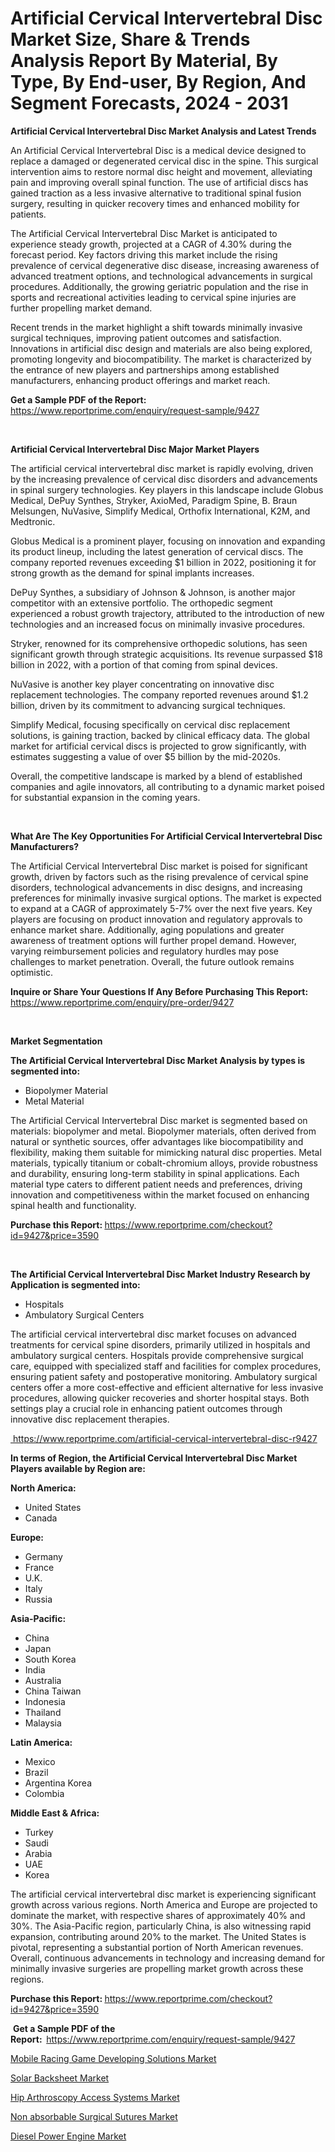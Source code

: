 <p><h1>Artificial Cervical Intervertebral Disc Market Size, Share & Trends Analysis Report By Material, By Type, By End-user, By Region, And Segment Forecasts, 2024 - 2031</h1></p><p><strong>Artificial Cervical Intervertebral Disc Market Analysis and Latest Trends</strong></p>
<p><p>An Artificial Cervical Intervertebral Disc is a medical device designed to replace a damaged or degenerated cervical disc in the spine. This surgical intervention aims to restore normal disc height and movement, alleviating pain and improving overall spinal function. The use of artificial discs has gained traction as a less invasive alternative to traditional spinal fusion surgery, resulting in quicker recovery times and enhanced mobility for patients.</p><p>The Artificial Cervical Intervertebral Disc Market is anticipated to experience steady growth, projected at a CAGR of 4.30% during the forecast period. Key factors driving this market include the rising prevalence of cervical degenerative disc disease, increasing awareness of advanced treatment options, and technological advancements in surgical procedures. Additionally, the growing geriatric population and the rise in sports and recreational activities leading to cervical spine injuries are further propelling market demand.</p><p>Recent trends in the market highlight a shift towards minimally invasive surgical techniques, improving patient outcomes and satisfaction. Innovations in artificial disc design and materials are also being explored, promoting longevity and biocompatibility. The market is characterized by the entrance of new players and partnerships among established manufacturers, enhancing product offerings and market reach.</p></p>
<p><strong>Get a Sample PDF of the Report:&nbsp;</strong> <a href="https://www.reportprime.com/enquiry/request-sample/9427?utm_campaign=113&utm_medium=2&utm_source=Github&utm_content=ia&utm_term=28112024&utm_id=artificial-cervical-intervertebral-disc">https://www.reportprime.com/enquiry/request-sample/9427</a></p>
<p>&nbsp;</p>
<p><strong>Artificial Cervical Intervertebral Disc Major Market Players</strong></p>
<p><p>The artificial cervical intervertebral disc market is rapidly evolving, driven by the increasing prevalence of cervical disc disorders and advancements in spinal surgery technologies. Key players in this landscape include Globus Medical, DePuy Synthes, Stryker, AxioMed, Paradigm Spine, B. Braun Melsungen, NuVasive, Simplify Medical, Orthofix International, K2M, and Medtronic. </p><p>Globus Medical is a prominent player, focusing on innovation and expanding its product lineup, including the latest generation of cervical discs. The company reported revenues exceeding $1 billion in 2022, positioning it for strong growth as the demand for spinal implants increases.</p><p>DePuy Synthes, a subsidiary of Johnson & Johnson, is another major competitor with an extensive portfolio. The orthopedic segment experienced a robust growth trajectory, attributed to the introduction of new technologies and an increased focus on minimally invasive procedures.</p><p>Stryker, renowned for its comprehensive orthopedic solutions, has seen significant growth through strategic acquisitions. Its revenue surpassed $18 billion in 2022, with a portion of that coming from spinal devices. </p><p>NuVasive is another key player concentrating on innovative disc replacement technologies. The company reported revenues around $1.2 billion, driven by its commitment to advancing surgical techniques. </p><p>Simplify Medical, focusing specifically on cervical disc replacement solutions, is gaining traction, backed by clinical efficacy data. The global market for artificial cervical discs is projected to grow significantly, with estimates suggesting a value of over $5 billion by the mid-2020s.</p><p>Overall, the competitive landscape is marked by a blend of established companies and agile innovators, all contributing to a dynamic market poised for substantial expansion in the coming years.</p></p>
<p>&nbsp;</p>
<p><strong>What Are The Key Opportunities For Artificial Cervical Intervertebral Disc Manufacturers?</strong></p>
<p><p>The Artificial Cervical Intervertebral Disc market is poised for significant growth, driven by factors such as the rising prevalence of cervical spine disorders, technological advancements in disc designs, and increasing preferences for minimally invasive surgical options. The market is expected to expand at a CAGR of approximately 5-7% over the next five years. Key players are focusing on product innovation and regulatory approvals to enhance market share. Additionally, aging populations and greater awareness of treatment options will further propel demand. However, varying reimbursement policies and regulatory hurdles may pose challenges to market penetration. Overall, the future outlook remains optimistic.</p></p>
<p><strong>Inquire or Share Your Questions If Any Before Purchasing This Report:</strong> <a href="https://www.reportprime.com/enquiry/pre-order/9427?utm_campaign=113&utm_medium=2&utm_source=Github&utm_content=ia&utm_term=28112024&utm_id=artificial-cervical-intervertebral-disc">https://www.reportprime.com/enquiry/pre-order/9427</a></p>
<p>&nbsp;</p>
<p><strong>Market Segmentation</strong></p>
<p><strong>The Artificial Cervical Intervertebral Disc Market Analysis by types is segmented into:</strong></p>
<p><ul><li>Biopolymer Material</li><li>Metal Material</li></ul></p>
<p><p>The Artificial Cervical Intervertebral Disc market is segmented based on materials: biopolymer and metal. Biopolymer materials, often derived from natural or synthetic sources, offer advantages like biocompatibility and flexibility, making them suitable for mimicking natural disc properties. Metal materials, typically titanium or cobalt-chromium alloys, provide robustness and durability, ensuring long-term stability in spinal applications. Each material type caters to different patient needs and preferences, driving innovation and competitiveness within the market focused on enhancing spinal health and functionality.</p></p>
<p><strong>Purchase this Report:&nbsp;</strong><a href="https://www.reportprime.com/checkout?id=9427&price=3590&utm_campaign=113&utm_medium=2&utm_source=Github&utm_content=ia&utm_term=28112024&utm_id=artificial-cervical-intervertebral-disc">https://www.reportprime.com/checkout?id=9427&price=3590</a></p>
<p>&nbsp;</p>
<p><strong>The Artificial Cervical Intervertebral Disc Market Industry Research by Application is segmented into:</strong></p>
<p><ul><li>Hospitals</li><li>Ambulatory Surgical Centers</li></ul></p>
<p><p>The artificial cervical intervertebral disc market focuses on advanced treatments for cervical spine disorders, primarily utilized in hospitals and ambulatory surgical centers. Hospitals provide comprehensive surgical care, equipped with specialized staff and facilities for complex procedures, ensuring patient safety and postoperative monitoring. Ambulatory surgical centers offer a more cost-effective and efficient alternative for less invasive procedures, allowing quicker recoveries and shorter hospital stays. Both settings play a crucial role in enhancing patient outcomes through innovative disc replacement therapies.</p></p>
<p><a href="https://www.reportprime.com/artificial-cervical-intervertebral-disc-r9427?utm_campaign=113&utm_medium=2&utm_source=Github&utm_content=ia&utm_term=28112024&utm_id=artificial-cervical-intervertebral-disc">&nbsp;https://www.reportprime.com/artificial-cervical-intervertebral-disc-r9427</a></p>
<p><strong>In terms of Region, the Artificial Cervical Intervertebral Disc Market Players available by Region are:</strong></p>
<p>
    <p> <strong> North America: </strong>
        <ul>
            <li>United States</li>
            <li>Canada</li>
        </ul>
        </p> 
    <p> <strong> Europe: </strong>
        <ul>
            <li>Germany</li>
            <li>France</li>
            <li>U.K.</li>
            <li>Italy</li>
            <li>Russia</li>
        </ul>
        </p> 
    <p> <strong> Asia-Pacific: </strong>
        <ul>
            <li>China</li>
            <li>Japan</li>
            <li>South Korea</li>
            <li>India</li>
            <li>Australia</li>
            <li>China Taiwan</li>
            <li>Indonesia</li>
            <li>Thailand</li>
            <li>Malaysia</li>
        </ul>
        </p> 
    <p> <strong> Latin America: </strong>
        <ul>
            <li>Mexico</li>
            <li>Brazil</li>
            <li>Argentina Korea</li>
            <li>Colombia</li>
        </ul>
        </p> 
    <p> <strong> Middle East & Africa: </strong>
        <ul>
            <li>Turkey</li>
            <li>Saudi</li>
            <li>Arabia</li>
            <li>UAE</li>
            <li>Korea</li>
        </ul>
    </p>
    </p>
<p><p>The artificial cervical intervertebral disc market is experiencing significant growth across various regions. North America and Europe are projected to dominate the market, with respective shares of approximately 40% and 30%. The Asia-Pacific region, particularly China, is also witnessing rapid expansion, contributing around 20% to the market. The United States is pivotal, representing a substantial portion of North American revenues. Overall, continuous advancements in technology and increasing demand for minimally invasive surgeries are propelling market growth across these regions.</p></p>
<p><strong>Purchase this Report: </strong><a href="https://www.reportprime.com/checkout?id=9427&price=3590&utm_campaign=113&utm_medium=2&utm_source=Github&utm_content=ia&utm_term=28112024&utm_id=artificial-cervical-intervertebral-disc">https://www.reportprime.com/checkout?id=9427&price=3590</a></p>
<p>&nbsp;<strong>Get a Sample PDF of the Report:&nbsp;&nbsp;</strong><a href="https://www.reportprime.com/enquiry/request-sample/9427?utm_campaign=113&utm_medium=2&utm_source=Github&utm_content=ia&utm_term=28112024&utm_id=artificial-cervical-intervertebral-disc">https://www.reportprime.com/enquiry/request-sample/9427</a></p>
<p><strong></strong></p>
<p><p><a href="https://issuu.com/reportprime-2/docs/mobile-racing-game-developing-solut_ff76ac337ca4b2?utm_campaign=113&utm_medium=2&utm_source=Github&utm_content=ia&utm_term=28112024&utm_id=artificial-cervical-intervertebral-disc">Mobile Racing Game Developing Solutions Market</a></p><p><a href="https://www.linkedin.com/pulse/solar-backsheet-market-report-forward-looking-perspective-future-gz5pc?utm_campaign=113&utm_medium=2&utm_source=Github&utm_content=ia&utm_term=28112024&utm_id=artificial-cervical-intervertebral-disc">Solar Backsheet Market</a></p><p><a href="https://github.com/SamiaChowdhury801/Market-Research-Report-List-1/blob/main/hip-arthroscopy-access-systems-market.md?utm_campaign=113&utm_medium=2&utm_source=Github&utm_content=ia&utm_term=28112024&utm_id=artificial-cervical-intervertebral-disc">Hip Arthroscopy Access Systems Market</a></p><p><a href="https://github.com/BellAuer/Market-Research-Report-List-1/blob/main/non-absorbable-surgical-sutures-market.md?utm_campaign=113&utm_medium=2&utm_source=Github&utm_content=ia&utm_term=28112024&utm_id=artificial-cervical-intervertebral-disc">Non absorbable Surgical Sutures Market</a></p><p><a href="https://www.linkedin.com/pulse/evaluating-diesel-power-engine-market-trends-growth-opportunities-xz7se?utm_campaign=113&utm_medium=2&utm_source=Github&utm_content=ia&utm_term=28112024&utm_id=artificial-cervical-intervertebral-disc">Diesel Power Engine Market</a></p></p>